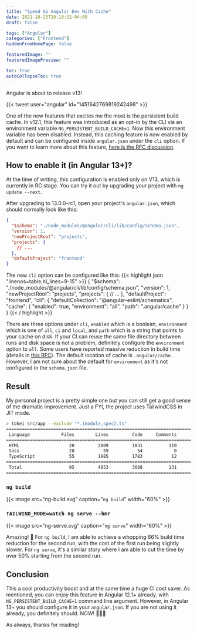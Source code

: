```yaml
---
title: "Speed Up Angular Dev With Cache"
date: 2021-10-23T20:10:52-04:00
draft: false

tags: ["Angular"]
categories: ["Frontend"]
hiddenFromHomePage: false

featuredImage: ""
featuredImagePreview: ""

toc: true
autoCollapseToc: true
---
```


Angular is about to release v13!

{{< tweet user="angular" id="1451642769819242498" >}}

One of the new features that excites me the most is the persistent build cache. In v12.1, this feature was introduced as an opt-in by the CLI via an environment variable `NG_PERSISTENT_BUILD_CACHE=1`. Now this environment variable has been disabled. Instead, this caching feature is now enabled by default and can be configured inside `angular.json` under the `cli` option. If you want to learn more about this feature, [here is the RFC discussion](https://github.com/angular/angular-cli/issues/21545).

## How to enable it (in Angular 13+)?

At the time of writing, this configuration is enabled only on V13, which is currently in RC stage. You can try it out by upgrading your project with `ng update --next`.

After upgrading to 13.0.0-rc1, open your project's `angular.json`, which should normally look like this:

```json
{
  "$schema": "./node_modules/@angular/cli/lib/config/schema.json",
  "version": 1,
  "newProjectRoot": "projects",
  "projects": {
    // ...
  },
  "defaultProject": "frontend"
}
```

The new `cli` option can be configured like this:
{{< highlight json "linenos=table,hl_lines=9-15" >}}
{
"$schema": "./node_modules/@angular/cli/lib/config/schema.json",
"version": 1,
"newProjectRoot": "projects",
"projects": {
// ...
},
"defaultProject": "frontend",
"cli": {
"defaultCollection": "@angular-eslint/schematics",
"cache": {
"enabled": true,
"environment": "all",
"path": ".angular/cache"
}
}
}
{{< / highlight >}}

There are three options under `cli`, `enabled` which is a boolean, `environment` which is one of `all`, `ci` and `local`, and `path` which is a string that points to your cache on disk. If your
CI can reuse the same file directory between runs and disk space is not a problem, definitely configure the `environment` option to `all`. Some users have reported massive reduction in build time (details in [this RFC](https://github.com/angular/angular-cli/issues/21545)). The default location of cache is `.angular/cache`. However, I am not sure about the default for `environment` as it's not configured in the `schema.json` file.

## Result

My personal project is a pretty simple one but you can still get a good sense of the dramatic improvement. Just a FYI, the project uses TailwindCSS in JIT mode.

```sh
> tokei src/app --exclude "*.{module,spec}.ts"
===============================================================================
 Language            Files        Lines         Code     Comments       Blanks
===============================================================================
 HTML                   20         2009         1831          119           59
 Sass                   20           59           54            0            5
 TypeScript             55         1985         1783           12          190
===============================================================================
 Total                  95         4053         3668          131          254
===============================================================================
```

### `ng build`

{{< image src="ng-build.svg" caption="`ng build`" width="60%" >}}

### `TAILWIND_MODE=watch ng serve --hmr`

{{< image src="ng-serve.svg" caption="`ng serve`" width="60%" >}}

Amazing! :tada: For `ng build`, I am able to achieve a whopping 66% build time reduction for the second run, with the cost of the first run being slightly slower. For `ng serve`, it's a similar story where I am able to cut the time by over 50% starting from the second run.

## Conclusion

This a cool productivity boost and at the same time a huge CI cost saver. As mentioned, you can enjoy this feature in Angular 12.1+ already, with `NG_PERSISTENT_BUILD_CACHE=1` command line argument. However, in Angular 13+ you should configure it in your `angular.json`. If you are not using it already, you definitely should. NOW! :bicyclist::sweat_drops::sweat_drops:

As always, thanks for reading!
